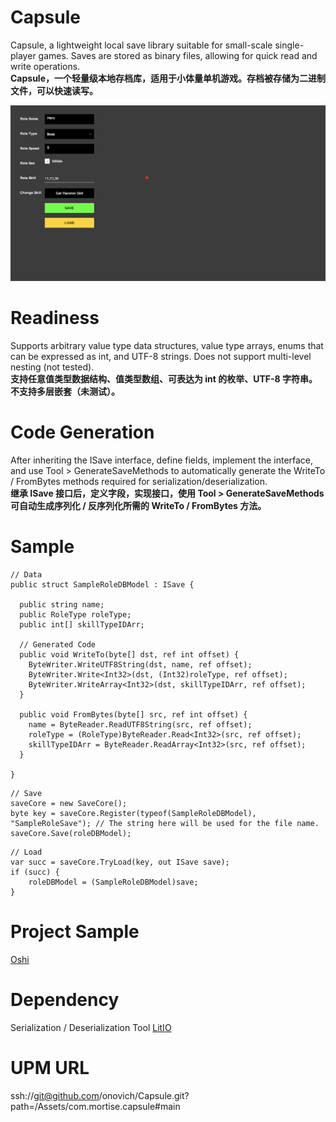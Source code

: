 # Capsule
Capsule, a lightweight local save library suitable for small-scale single-player games. Saves are stored as binary files, allowing for quick read and write operations.<br/>
**Capsule，一个轻量级本地存档库，适用于小体量单机游戏。存档被存储为二进制文件，可以快速读写。**

![](https://github.com/onovich/Capsule/blob/main/Assets/com.mortise.capsule/Resources_Sample/cover.jpg)

# Readiness
Supports arbitrary value type data structures, value type arrays, enums that can be expressed as int, and UTF-8 strings. Does not support multi-level nesting (not tested).<br/>
**支持任意值类型数据结构、值类型数组、可表达为 int 的枚举、UTF-8 字符串。不支持多层嵌套（未测试）。**

# Code Generation
After inheriting the ISave interface, define fields, implement the interface, and use Tool > GenerateSaveMethods to automatically generate the WriteTo / FromBytes methods required for serialization/deserialization.<br/>
**继承 ISave 接口后，定义字段，实现接口，使用 Tool > GenerateSaveMethods 可自动生成序列化 / 反序列化所需的 WriteTo / FromBytes 方法。**

# Sample
```
// Data
public struct SampleRoleDBModel : ISave {

  public string name;
  public RoleType roleType;
  public int[] skillTypeIDArr;

  // Generated Code
  public void WriteTo(byte[] dst, ref int offset) {
    ByteWriter.WriteUTF8String(dst, name, ref offset);
    ByteWriter.Write<Int32>(dst, (Int32)roleType, ref offset);
    ByteWriter.WriteArray<Int32>(dst, skillTypeIDArr, ref offset);
  }

  public void FromBytes(byte[] src, ref int offset) {
    name = ByteReader.ReadUTF8String(src, ref offset);
    roleType = (RoleType)ByteReader.Read<Int32>(src, ref offset);
    skillTypeIDArr = ByteReader.ReadArray<Int32>(src, ref offset);
  }

}
```

```
// Save
saveCore = new SaveCore();
byte key = saveCore.Register(typeof(SampleRoleDBModel), "SampleRoleSave"); // The string here will be used for the file name.
saveCore.Save(roleDBModel);
```

```
// Load
var succ = saveCore.TryLoad(key, out ISave save);
if (succ) {
    roleDBModel = (SampleRoleDBModel)save;
}
```

# Project Sample
[Oshi](https://github.com/onovich/Oshi)

# Dependency
Serialization / Deserialization Tool 
[LitIO](https://github.com/onovich/LitIO)

# UPM URL
ssh://git@github.com/onovich/Capsule.git?path=/Assets/com.mortise.capsule#main

